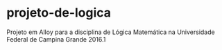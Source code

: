 # projeto-de-logica
Projeto em Alloy para a disciplina de Lógica Matemática na Universidade Federal de Campina Grande 2016.1
